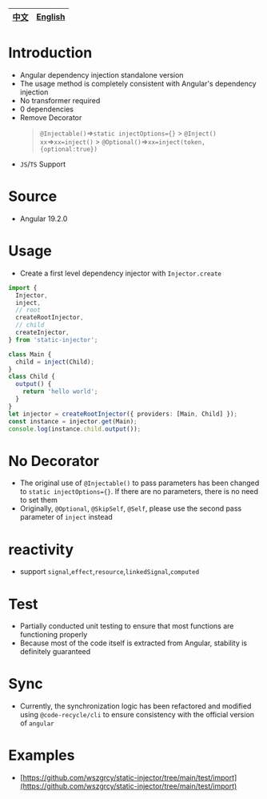 | [中文](https://github.com/wszgrcy/static-injector/blob/main/readme.zh-Hans.md) | [English](./readme.md) |
| ------------------------------------------------------------------------------ | ---------------------- |

# Introduction

- Angular dependency injection standalone version
- The usage method is completely consistent with Angular's dependency injection
- No transformer required
- 0 dependencies
- Remove Decorator
  > `@Injectable()`=>`static injectOptions={}` > `@Inject() xx`=>`xx=inject()` > `@Optional()`=>`xx=inject(token,{optional:true})`
- `JS`/`TS` Support

# Source

- Angular 19.2.0

# Usage

- Create a first level dependency injector with `Injector.create`

```ts
import {
  Injector,
  inject,
  // root
  createRootInjector,
  // child
  createInjector,
} from 'static-injector';

class Main {
  child = inject(Child);
}
class Child {
  output() {
    return 'hello world';
  }
}
let injector = createRootInjector({ providers: [Main, Child] });
const instance = injector.get(Main);
console.log(instance.child.output());
```

# No Decorator

- The original use of `@Injectable()` to pass parameters has been changed to `static injectOptions={}`. If there are no parameters, there is no need to set them
- Originally, `@Optional`, `@SkipSelf`, `@Self`, please use the second pass parameter of `inject` instead

# reactivity

- support `signal`,`effect`,`resource`,`linkedSignal`,`computed`

# Test

- Partially conducted unit testing to ensure that most functions are functioning properly
- Because most of the code itself is extracted from Angular, stability is definitely guaranteed

# Sync

- Currently, the synchronization logic has been refactored and modified using `@code-recycle/cli` to ensure consistency with the official version of `angular`

# Examples

- [https://github.com/wszgrcy/static-injector/tree/main/test/import](https://github.com/wszgrcy/static-injector/tree/main/test/import)
